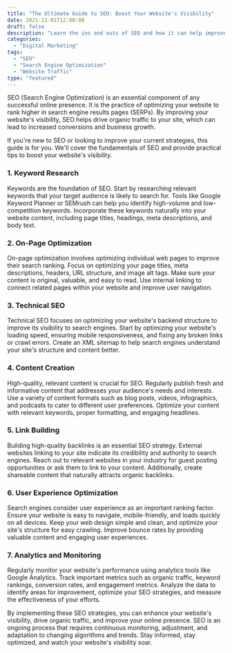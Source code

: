```yaml
---
title: "The Ultimate Guide to SEO: Boost Your Website's Visibility"
date: 2021-11-01T12:00:00
draft: false
description: "Learn the ins and outs of SEO and how it can help improve your website's visibility and increase organic traffic."
categories:
  - "Digital Marketing"
tags:
  - "SEO"
  - "Search Engine Optimization"
  - "Website Traffic"
type: "featured"
---
```


SEO (Search Engine Optimization) is an essential component of any successful online presence. It is the practice of optimizing your website to rank higher in search engine results pages (SERPs). By improving your website's visibility, SEO helps drive organic traffic to your site, which can lead to increased conversions and business growth.

If you're new to SEO or looking to improve your current strategies, this guide is for you. We'll cover the fundamentals of SEO and provide practical tips to boost your website's visibility.

### 1. Keyword Research

Keywords are the foundation of SEO. Start by researching relevant keywords that your target audience is likely to search for. Tools like Google Keyword Planner or SEMrush can help you identify high-volume and low-competition keywords. Incorporate these keywords naturally into your website content, including page titles, headings, meta descriptions, and body text.

### 2. On-Page Optimization

On-page optimization involves optimizing individual web pages to improve their search ranking. Focus on optimizing your page titles, meta descriptions, headers, URL structure, and image alt tags. Make sure your content is original, valuable, and easy to read. Use internal linking to connect related pages within your website and improve user navigation.

### 3. Technical SEO

Technical SEO focuses on optimizing your website's backend structure to improve its visibility to search engines. Start by optimizing your website's loading speed, ensuring mobile responsiveness, and fixing any broken links or crawl errors. Create an XML sitemap to help search engines understand your site's structure and content better.

### 4. Content Creation

High-quality, relevant content is crucial for SEO. Regularly publish fresh and informative content that addresses your audience's needs and interests. Use a variety of content formats such as blog posts, videos, infographics, and podcasts to cater to different user preferences. Optimize your content with relevant keywords, proper formatting, and engaging headlines.

### 5. Link Building

Building high-quality backlinks is an essential SEO strategy. External websites linking to your site indicate its credibility and authority to search engines. Reach out to relevant websites in your industry for guest posting opportunities or ask them to link to your content. Additionally, create shareable content that naturally attracts organic backlinks.

### 6. User Experience Optimization

Search engines consider user experience as an important ranking factor. Ensure your website is easy to navigate, mobile-friendly, and loads quickly on all devices. Keep your web design simple and clean, and optimize your site's structure for easy crawling. Improve bounce rates by providing valuable content and engaging user experiences.

### 7. Analytics and Monitoring

Regularly monitor your website's performance using analytics tools like Google Analytics. Track important metrics such as organic traffic, keyword rankings, conversion rates, and engagement metrics. Analyze the data to identify areas for improvement, optimize your SEO strategies, and measure the effectiveness of your efforts.

By implementing these SEO strategies, you can enhance your website's visibility, drive organic traffic, and improve your online presence. SEO is an ongoing process that requires continuous monitoring, adjustment, and adaptation to changing algorithms and trends. Stay informed, stay optimized, and watch your website's visibility soar.
